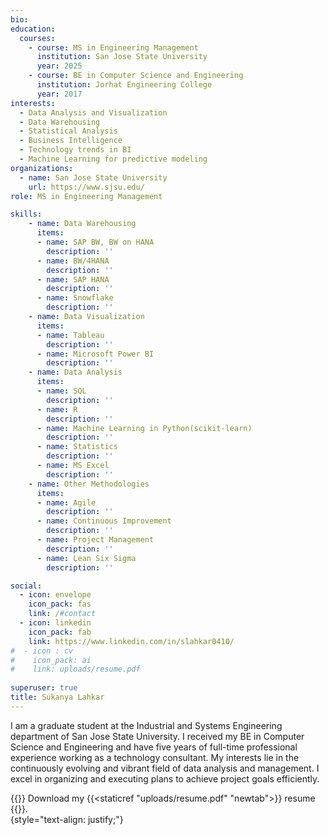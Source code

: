 ```yaml
---
bio: 
education:
  courses:
    - course: MS in Engineering Management
      institution: San Jose State University
      year: 2025
    - course: BE in Computer Science and Engineering
      institution: Jorhat Engineering College
      year: 2017
interests:
  - Data Analysis and Visualization
  - Data Warehousing
  - Statistical Analysis
  - Business Intelligence
  - Technology trends in BI
  - Machine Learning for predictive modeling
organizations:
  - name: San Jose State University
    url: https://www.sjsu.edu/
role: MS in Engineering Management

skills:
    - name: Data Warehousing
      items:
      - name: SAP BW, BW on HANA
        description: ''
      - name: BW/4HANA
        description: ''
      - name: SAP HANA
        description: ''
      - name: Snowflake
        description: ''
    - name: Data Visualization
      items:
      - name: Tableau
        description: ''
      - name: Microsoft Power BI
        description: ''
    - name: Data Analysis
      items:
      - name: SQL
        description: ''
      - name: R
        description: ''
      - name: Machine Learning in Python(scikit-learn)
        description: ''
      - name: Statistics
        description: ''
      - name: MS Excel
        description: ''
    - name: Other Methodologies
      items:
      - name: Agile
        description: ''
      - name: Continuous Improvement
        description: ''
      - name: Project Management
        description: ''
      - name: Lean Six Sigma
        description: ''

social:
  - icon: envelope
    icon_pack: fas
    link: /#contact
  - icon: linkedin
    icon_pack: fab
    link: https://www.linkedin.com/in/slahkar0410/
#  - icon : cv 
#    icon_pack: ai
#    link: uploads/resume.pdf
  
superuser: true
title: Sukanya Lahkar
---
```


I am a graduate student at the Industrial and Systems Engineering department of San Jose State University. I received my BE in Computer Science and Engineering and have five years of full-time professional experience working as a technology consultant. My interests lie in the continuously evolving and vibrant field of data analysis and management. I excel in organizing and executing plans to achieve project goals efficiently.  
  
{{<icon name = "download" pack ="fas">}} Download my {{<staticref "uploads/resume.pdf" "newtab">}} resume {{</staticref>}}.  
{style="text-align: justify;"}


